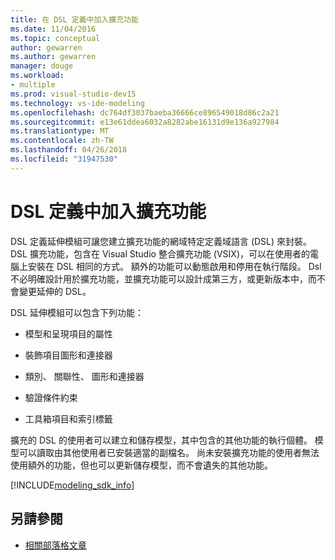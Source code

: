 ```yaml
---
title: 在 DSL 定義中加入擴充功能
ms.date: 11/04/2016
ms.topic: conceptual
author: gewarren
ms.author: gewarren
manager: douge
ms.workload:
- multiple
ms.prod: visual-studio-dev15
ms.technology: vs-ide-modeling
ms.openlocfilehash: dc764df3037baeba36666ce896549018d86c2a21
ms.sourcegitcommit: e13e61ddea6032a8282abe16131d9e136a927984
ms.translationtype: MT
ms.contentlocale: zh-TW
ms.lasthandoff: 04/26/2018
ms.locfileid: "31947530"
---
```

# <a name="add-extensions-to-dsl-definitions"></a>DSL 定義中加入擴充功能

DSL 定義延伸模組可讓您建立擴充功能的網域特定定義域語言 (DSL) 來封裝。 DSL 擴充功能，包含在 Visual Studio 整合擴充功能 (VSIX)，可以在使用者的電腦上安裝在 DSL 相同的方式。 額外的功能可以動態啟用和停用在執行階段。 Dsl 不必明確設計用於擴充功能，並擴充功能可以設計成第三方，或更新版本中，而不會變更延伸的 DSL。

DSL 延伸模組可以包含下列功能：

-   模型和呈現項目的屬性

-   裝飾項目圖形和連接器

-   類別、 關聯性、 圖形和連接器

-   驗證條件約束

-   工具箱項目和索引標籤

擴充的 DSL 的使用者可以建立和儲存模型，其中包含的其他功能的執行個體。 模型可以讀取由其他使用者已安裝適當的副檔名。 尚未安裝擴充功能的使用者無法使用額外的功能，但也可以更新儲存模型，而不會遺失的其他功能。

[!INCLUDE[modeling_sdk_info](includes/modeling_sdk_info.md)]

## <a name="see-also"></a>另請參閱

- [相關部落格文章](https://blogs.msdn.microsoft.com/visualstudioalm/tag/code-index/)
